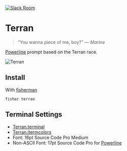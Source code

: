 [![Slack Room][slack-badge]][slack-link]

# Terran

> “You wanna piece of me, boy?” — _Marine_

[Powerline] prompt based on the Terran race.

![Terran]

## Install

With [fisherman]

```fish
fisher terran
```

## Terminal Settings

* [Terran.terminal]
* [Terran.itermcolors]
* Font: 16pt Source Code Pro Medium
* Non-ASCII Font: 17pt Source Code Pro for [Powerline]

[slack-link]: https://fisherman-wharf.herokuapp.com/
[slack-badge]: https://fisherman-wharf.herokuapp.com/badge.svg

[fisherman]: https://github.com/fisherman/fisherman
[Powerline]: https://github.com/powerline/fonts
[Terran.terminal]: https://github.com/fishery/terran/raw/master/Terran.terminal
[Terran.itermcolors]: https://github.com/fishery/terran/raw/master/Terran.itermcolors
[Terran]: https://cloud.githubusercontent.com/assets/8317250/15148703/63581c5a-1701-11e6-815d-d6703d9593e0.png

